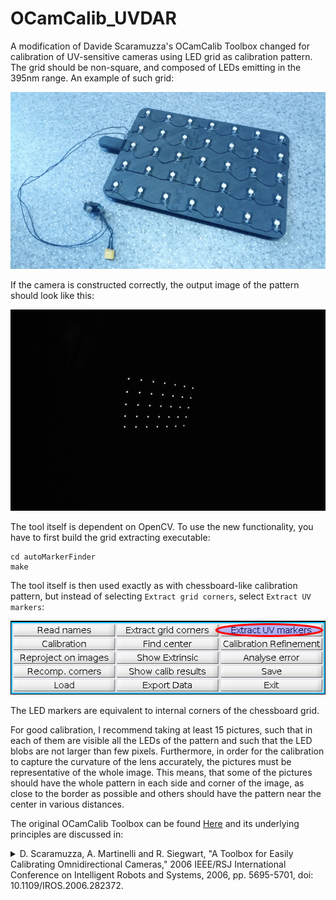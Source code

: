 # OCamCalib_UVDAR
A modification of Davide Scaramuzza's OCamCalib Toolbox changed for calibration of UV-sensitive cameras using LED grid as calibration pattern.
The grid should be non-square, and composed of LEDs emitting in the 395nm range.
An example of such grid:

![](.fig/pattern_photo.jpg)

If the camera is constructed correctly, the output image of the pattern should look like this:

![](.fig/camera_view.jpg)

The tool itself is dependent on OpenCV.
To use the new functionality, you have to first build the grid extracting executable:
```
cd autoMarkerFinder
make
```

The tool itself is then used exactly as with chessboard-like calibration pattern, but instead of selecting `Extract grid corners`, select `Extract UV markers`:

![](.fig/ui.png)

The LED markers are equivalent to internal corners of the chessboard grid.

For good calibration, I recommend taking at least 15 pictures, such that in each of them are visible all the LEDs of the pattern and such that the LED blobs are not larger than few pixels.
Furthermore, in order for the calibration to capture the curvature of the lens accurately, the pictures must be representative of the whole image.
This means, that some of the pictures should have the whole pattern in each side and corner of the image, as close to the border as possible and others should have the pattern near the center in various distances.



The original OCamCalib Toolbox can be found [Here](https://sites.google.com/site/scarabotix/ocamcalib-toolbox) and its underlying principles are discussed in:
<details>
<summary>D. Scaramuzza, A. Martinelli and R. Siegwart, "A Toolbox for Easily Calibrating Omnidirectional Cameras," 2006 IEEE/RSJ International Conference on Intelligent Robots and Systems, 2006, pp. 5695-5701, doi: 10.1109/IROS.2006.282372.</summary>

```
  @INPROCEEDINGS{4059340,
  author={Scaramuzza, Davide and Martinelli, Agostino and Siegwart, Roland},
  booktitle={2006 IEEE/RSJ International Conference on Intelligent Robots and Systems}, 
  title={A Toolbox for Easily Calibrating Omnidirectional Cameras}, 
  year={2006},
  volume={},
  number={},
  pages={5695-5701},
  doi={10.1109/IROS.2006.282372}}
```
</details>

